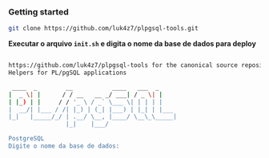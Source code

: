 ### Getting started

```bash
git clone https://github.com/luk4z7/plpgsql-tools.git
```

**Executar o arquivo `init.sh` e digita o nome da base de dados para deploy**

```bash

https://github.com/luk4z7/plpgsql-tools for the canonical source repository
Helpers for PL/pgSQL applications

 ____  _        __           ____   ___  _
|  _ \| |      / / __   __ _/ ___| / _ \| |
| |_) | |     / / '_ \ / _` \___ \| | | | |
|  __/| |___ / /| |_) | (_| |___) | |_| | |___
|_|   |_____/_/ | .__/ \__, |____/ \__\_\_____|
                |_|    |___/

PostgreSQL
Digite o nome da base de dados:

```